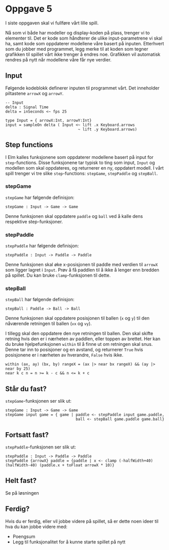 # Oppgave 5

I siste oppgaven skal vi fullføre vårt lille spill.

Nå som vi både har modeller og display-koden på plass, trenger vi to elementer til. Det er kode som håndterer de ulike input-parametrene vi skal ha, samt kode som oppdaterer modellene våre basert på inputen. Etterhvert som du jobber med programmet, legg merke til at koden som tegner grafikken til spillet vårt ikke trenger å endres noe. Grafikken vil automatisk rendres på nytt når modellene våre får nye verdier.

## Input
Følgende kodeblokk definerer inputen til programmet vårt. Det inneholder piltastene ```arrowX``` og ```arrowY```.

```
-- Input
delta : Signal Time
delta = inSeconds <~ fps 25

type Input = { arrowX:Int, arrowY:Int}
input = sampleOn delta ( Input <~ lift .x Keyboard.arrows
                                ~ lift .y Keyboard.arrows)
```

## Step functions
I Elm kalles funksjonene som oppdaterer modellene basert på input for ```step```-functions. Disse funksjonene tar typisk to ting som input, ```Input``` og modellen som skal oppdateres, og returnerer en ny, oppdatert modell. I vårt spill trenger vi tre slike ```step```-functions: ```stepGame```, ```stepPaddle``` og ```stepBall```.

### stepGame
```stepGame``` har følgende definisjon:
```
stepGame : Input -> Game -> Game
```

Denne funksjonen skal oppdatere ```paddle``` og ```ball``` ved å kalle dens respektive step-funksjoner.

### stepPaddle
```stepPaddle``` har følgende definisjon:

```
stepPaddle : Input -> Paddle -> Paddle
```

Denne funksjonen skal øke x-posisjonen til paddle med verdien til ```arrowX``` som ligger lagret i ```Input```. Prøv å få paddlen til å ikke å lenger enn bredden på spillet. Du kan bruke ```clamp```-funksjonen til dette.

### stepBall
```stepBall``` har følgende definisjon:

```
stepBall : Paddle -> Ball -> Ball
```

Denne funksjonen skal oppdatere posisjonen til ballen (```x``` og ```y```) til den nåværende retningen til ballen (```vx``` og ```vy```). 

I tillegg skal den oppdatere den nye retningen til ballen. Den skal skifte retning hvis den er i nærheten av paddlen, eller toppen av brettet. Her kan du bruke hjelpefunksjonen ```within``` til å finne ut om retningen skal snus. Denne tar inn to posisjoner og en avstand, og returnerer ```True``` hvis posisjonene er i nærheten av hverandre, ```False``` hvis ikke.

```
within (ax, ay) (bx, by) rangeX = (ax |> near bx rangeX) && (ay |> near by 25)
near k c n = n >= k - c && n <= k + c
```

## Står du fast?
```stepGame```-funksjonen ser slik ut:

```
stepGame : Input -> Game -> Game
stepGame input game = { game | paddle <- stepPaddle input game.paddle,
                               ball <- stepBall game.paddle game.ball}
```

## Fortsatt fast?
```stepPaddle```-funksjonen ser slik ut:

```
stepPaddle : Input -> Paddle -> Paddle
stepPaddle {arrowX} paddle = {paddle | x <- clamp (-halfWidth+40) (halfWidth-40) (paddle.x + toFloat arrowX * 10)}
```


## Helt fast?
Se på løsningen

## Ferdig?
Hvis du er ferdig, eller vil jobbe videre på spillet, så er dette noen ideer til hva du kan jobbe videre med:

- Poengsum
- Legg til funksjonalitet for å kunne starte spillet på nytt